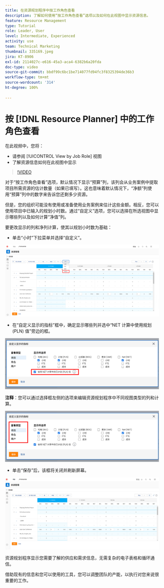 ```yaml
---
title: 在资源规划程序中按工作角色查看
description: 了解如何使用“按工作角色查看”选项以及如何在此视图中显示资源信息。
feature: Resource Management
type: Tutorial
role: Leader, User
level: Intermediate, Experienced
activity: use
team: Technical Marketing
thumbnail: 335169.jpeg
jira: KT-8906
exl-id: 2114027c-e616-45a3-aca4-6382b6a20fda
doc-type: video
source-git-commit: bbdf99c6bc1be714077fd94fc3f8325394de36b3
workflow-type: tm+mt
source-wordcount: '314'
ht-degree: 100%

---
```


# 按 [!DNL Resource Planner] 中的工作角色查看

在此视频中，您将：

* 请参阅 [!UICONTROL View by Job Role] 视图
* 了解资源信息如何在此视图中显示


>[!VIDEO](https://video.tv.adobe.com/v/335169/?quality=12&learn=on&enablevpops=1)

对于“按工作角色查看”选项，默认情况下显示“预算”列，该列会从业务案例中提取项目所需资源的估计数量（如果已填写）。这也意味着默认情况下，“净额”列使用“预算”列中的数字来告诉您还剩多少资源。

但是，您的组织可能没有使用或准备使用业务案例来估计这些金额。相反，您可以使用项目中已输入的规划小时数。通过“自定义”选项，您可以选择在所选视图中显示哪些列以及如何计算“净值”列。

要更改显示的列和净列计算，使其以规划小时数为基础：

* 单击“小时”下拉菜单并选择“自定义”。

![自定义下拉菜单中的选项](assets/NetHours01.png)

* 在“自定义显示的指标”框中，确定显示哪些列并选中“NET 计算中使用规划 (PLN) 值”旁边的框。

![在 NET 计算选项中使用规划值](assets/NetHours02.png)

**注释**：您可以通过选择框左侧的选项来编辑资源规划程序中不同视图类型的列和计算。

![查看类型选项](assets/NetHours03.jpg)

* 单击“保存”后，该框将关闭并刷新屏幕。

![资源规划工具](assets/NetHours04.jpg)

资源规划程序显示您需要了解的供应和需求信息，无需复杂的电子表格和循环通信。

借助现有的信息和您可以使用的工具，您可以调整团队的产能，以执行对您来说很重要的工作。
